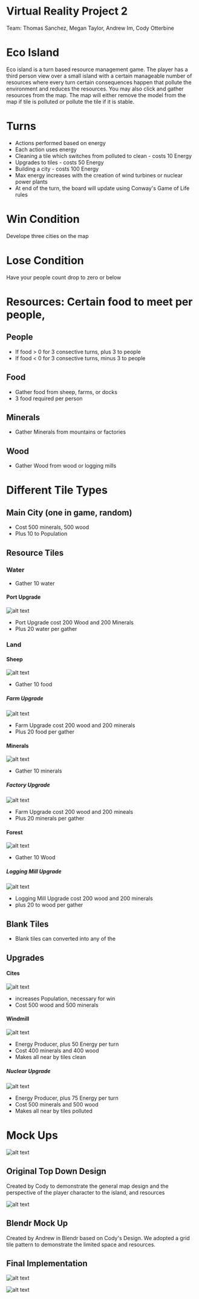 # Virtual Reality Project 2
Team: Thomas Sanchez, Megan Taylor, Andrew Im, Cody Otterbine

# Eco Island
Eco island is a turn based resource management game. The player has a third person view over a small island with a certain manageable number of resources where every turn certain consequences happen that pollute the environment and reduces the resources. You may also click and gather resources from the map. The map will either remove the model from the map if tile is polluted or pollute the tile if it is  stable.   

# Turns
+ Actions performed based on energy
+ Each action uses energy
+ Cleaning a tile which switches from polluted to clean - costs 10 Energy
+ Upgrades to tiles - costs 50 Energy
+ Building a city - costs 100 Energy
+ Max energy increases with the creation of wind turbines or nuclear power plants
+ At end of the turn, the board will update using Conway's Game of Life rules 

# Win Condition
Develope three cities on the map

# Lose Condition
Have your people count drop to zero or below

# Resources: Certain food to meet per people, 
## People
+ If food > 0 for 3 consective turns, plus 3 to people
+ If food < 0 for 3 consective turns, minus 3 to people

## Food
+ Gather food from sheep, farms, or docks
+ 3 food required per person

## Minerals
+ Gather Minerals from mountains or factories

## Wood
+ Gather Wood from wood or logging mills

# Different Tile Types
## Main City (one in game, random)
* Cost 500 minerals, 500 wood
* Plus 10 to Population

## Resource Tiles

### Water
* Gather 10 water
#### Port Upgrade
![alt text](Mock%20Ups/Assets%20Picture/City.png)
* Port Upgrade cost 200 Wood and 200 Minerals
* Plus 20 water per gather
### Land

#### Sheep
![alt text](Mock%20Ups/Assets%20Picture/Sheep.png)
* Gather 10 food
##### Farm Upgrade
![alt text](Mock%20Ups/Assets%20Picture/Farm.png)
* Farm Upgrade cost 200 wood and 200 minerals
* Plus 20 food per gather

#### Minerals
![alt text](Mock%20Ups/Assets%20Picture/Mountain.png)
* Gather 10 minerals 
##### Factory Upgrade
![alt text](Mock%20Ups/Assets%20Picture/Factory.png)
* Farm Upgrade cost 200 wood and 200 mineals
* Plus 20 minerals per gather

#### Forest
![alt text](Mock%20Ups/Assets%20Picture/Forest.png)
* Gather 10 Wood
##### Logging Mill Upgrade
![alt text](Mock%20Ups/Assets%20Picture/Log%20Mill.png)
* Logging Mill Upgrade cost 200 wood and 200 minerals
* plus 20 to wood per gather

## Blank Tiles
* Blank tiles can converted into any of the

## Upgrades
#### Cites
![alt text](Mock%20Ups/Assets%20Picture/City.png)
* increases Population, necessary for win
* Cost 500 wood and 500 minerals
#### Windmill
![alt text](Mock%20Ups/Assets%20Picture/WindTurbine.png)
* Energy Producer, plus 50 Energy per turn
* Cost 400 minerals and 400 wood
* Makes all near by tiles clean
##### Nuclear Upgrade
![alt text](Mock%20Ups/Assets%20Picture/Nuclear%20Plant.jpg)
* Energy Producer, plus 75 Energy per turn
* Cost 500 minerals and 500 wood
* Makes all near by tiles polluted 

# Mock Ups
![alt text](Mock%20Ups/Cody%20mock%20up.JPG)
## Original Top Down Design
Created by Cody to demonstrate the general map design and the perspective of the player character to the island, and resources

![alt text](Mock%20Ups/Mock%20Up.png)
## Blendr Mock Up
Created by Andrew in Blendr based on Cody's Design. We adopted a grid tile pattern to demonstrate the limited space and resources.

## Final Implementation
![alt text](Mock%20Ups/Game%20View.png)

![alt text](Mock%20Ups/SceneView.png)
